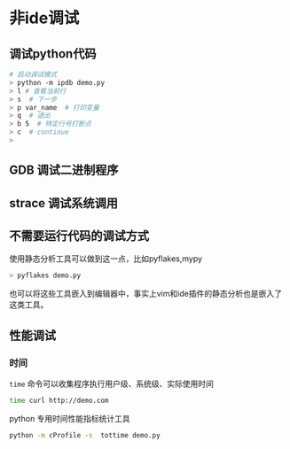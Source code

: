 # 非ide调试

## 调试python代码

```sh
# 启动调试模式
> python -m ipdb demo.py
> l # 查看当前行
> s  # 下一步
> p var_name  # 打印变量
> q  # 退出
> b 5  # 特定行号打断点
> c  # continue
> 
```


## GDB 调试二进制程序

## strace 调试系统调用

## 不需要运行代码的调试方式

使用静态分析工具可以做到这一点，比如pyflakes,mypy

```sh
> pyflakes demo.py

```
也可以将这些工具嵌入到编辑器中，事实上vim和ide插件的静态分析也是嵌入了这类工具。


## 性能调试

### 时间

`time` 命令可以收集程序执行用户级、系统级、实际使用时间
```sh
time curl http://demo.com

```

python 专用时间性能指标统计工具

```sh
python -m cProfile -s  tottime demo.py
```
